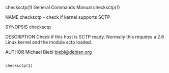 checksctp(1)                                                  General Commands Manual                                                 checksctp(1)

NAME
       checksctp - check if kernel supports SCTP

SYNOPSIS
       checksctp

DESCRIPTION
       Check if this host is SCTP ready. Normally this requires a 2.6 Linux kernel and the module sctp loaded.

AUTHOR
       Michael Biebl <biebl@debian.org>

                                                                                                                                      checksctp(1)
